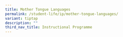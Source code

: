 ```yaml
---
title: Mother Tongue Languages
permalink: /student-life/ip/mother-tongue-languages/
variant: tiptap
description: ""
third_nav_title: Instructional Programme
---
```

